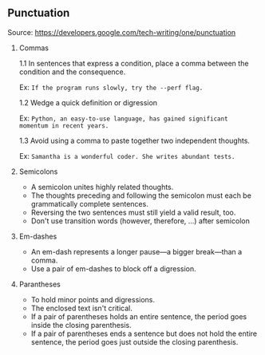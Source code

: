 ## Punctuation

Source: https://developers.google.com/tech-writing/one/punctuation

1. Commas

   1.1 In sentences that express a condition, place a comma between the condition and the consequence.

   Ex: `If the program runs slowly, try the --perf flag.`

   1.2 Wedge a quick definition or digression

   Ex: `Python, an easy-to-use language, has gained significant momentum in recent years.`

   1.3 Avoid using a comma to paste together two independent thoughts.

   Ex: `Samantha is a wonderful coder. She writes abundant tests.`

2. Semicolons

   - A semicolon unites highly related thoughts.
   - The thoughts preceding and following the semicolon must each be grammatically complete sentences.
   - Reversing the two sentences must still yield a valid result, too.
   - Don't use transition words (however, therefore, ...) after semicolon

3. Em-dashes

   - An em-dash represents a longer pause—a bigger break—than a comma.
   - Use a pair of em-dashes to block off a digression.

4. Parantheses

   - To hold minor points and digressions.
   - The enclosed text isn't critical.
   - If a pair of parentheses holds an entire sentence, the period goes inside the closing parenthesis.
   - If a pair of parentheses ends a sentence but does not hold the entire sentence, the period goes just outside the closing parenthesis.
